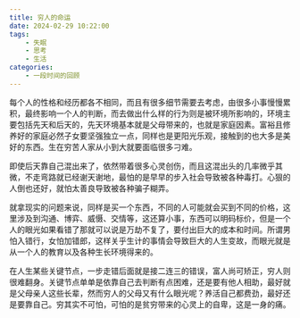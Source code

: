 ```yaml
---
title: 穷人的命运
date: 2024-02-29 10:22:00
tags: 
    - 失眠
    - 思考
    - 生活
categories: 
    - 一段时间的回顾
---
```


每个人的性格和经历都各不相同，而且有很多细节需要去考虑，由很多小事慢慢累积，最终影响一个人的判断，而去做出什么样的行为则是被环境所影响的，环境主要包括先天和后天的，先天环境基本就是父母带来的，也就是家庭因素。富裕且修养好的家庭必然子女要坚强独立一点，同样也是更阳光乐观，接触到的也大多是美好的东西。生在穷苦人家从小到大就要面临很多刁难。

即使后天靠自己混出来了，依然带着很多心灵创伤，而且这混出头的几率微乎其微，不走弯路就已经谢天谢地，最怕的是早早的步入社会导致被各种毒打。心狠的人倒也还好，就怕太善良导致被各种骗子糊弄。

就拿现实的问题来说，同样是买一个东西，不同的人可能就会买到不同的价格，这里涉及到沟通、博弈、威慑、交情等，这还算小事，东西可以明码标价，但是一个人的眼光如果看错了那就可以说是万劫不复了，要付出巨大的成本和时间。所谓男怕入错行，女怕加错郎，这样关乎生计的事情会导致巨大的人生变故，而眼光就是从一个人的教育以及各种生长环境得来的。

在人生某些关键节点，一步走错后面就是接二连三的错误，富人尚可矫正，穷人则很难翻身。关键节点单单是依靠自己去判断有点困难，还是要有他人相助，最好就是父母亲人这些长辈，然而穷人的父母又有什么眼光呢？养活自己都费劲，最好还是要靠自己。穷其实不可怕，可怕的是贫穷带来的心灵上的自卑，这是一身的痛。